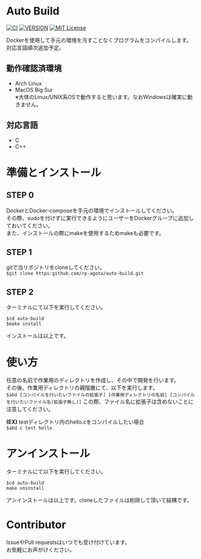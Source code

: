 # Auto Build  
[![CI](https://github.com/rp-agota/auto-build/actions/workflows/check.yml/badge.svg)](https://github.com/rp-agota/auto-build/actions/workflows/check.yml)
[![VERSION](https://img.shields.io/github/v/release/rp-agota/auto-build)](https://github.com/rp-agota/auto-build/releases)
[![MIT License](https://img.shields.io/github/license/rp-agota/auto-build?label=License)](https://github.com/rp-agota/auto-build/blob/master/LICENCE)  

Dockerを使用して手元の環境を汚すことなくプログラムをコンパイルします。  
対応言語順次追加予定。  

## 動作確認済環境  
- Arch Linux  
- MacOS Big Sur  
※大体のLinux/UNIX系OSで動作すると思います。なおWindowsは確実に動きません。  

## 対応言語  
- C
- C++

# 準備とインストール
## STEP 0
DockerとDocker-composeを手元の環境でインストールしてください。  
その際、sudoを付けずに実行できるようにユーザーをDockerグループに追加しておいてください。  
また、インストールの際にmakeを使用するためmakeも必要です。  

## STEP 1
gitで当リポジトリをcloneしてください。  
```$git clone https:github.com/rp-agota/auto-build.git```

## STEP 2
ターミナルにて以下を実行してください。  
```
$cd auto-build
$make install
```
インストールは以上です。  

# 使い方
任意の名前で作業用のディレクトリを作成し、その中で開発を行います。  
その後、作業用ディレクトリの親階層にて、以下を実行します。  
```$abd [コンパイルを行いたいファイルの拡張子] [作業用ディレクトリの名前] [コンパイルを行いたいファイル名(拡張子無し)]```
この際、ファイル名に拡張子は含めないことに注意してください。  

**(EX)**
testディレクトリ内のhello.cをコンパイルしたい場合  
`$abd c test hello`

# アンインストール
ターミナルにて以下を実行してください。  
```
$cd auto-build
make uninstall
```
アンインストールは以上です。cloneしたファイルは削除して頂いて結構です。  

# Contributor
IssueやPull requestsはいつでも受け付けています。  
お気軽にお声がけください。  
